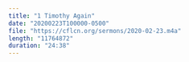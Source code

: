 ```yaml
---
title: "1 Timothy Again"
date: "20200223T100000-0500"
file: "https://cflcn.org/sermons/2020-02-23.m4a"
length: "11764872"
duration: "24:38"
---
```

